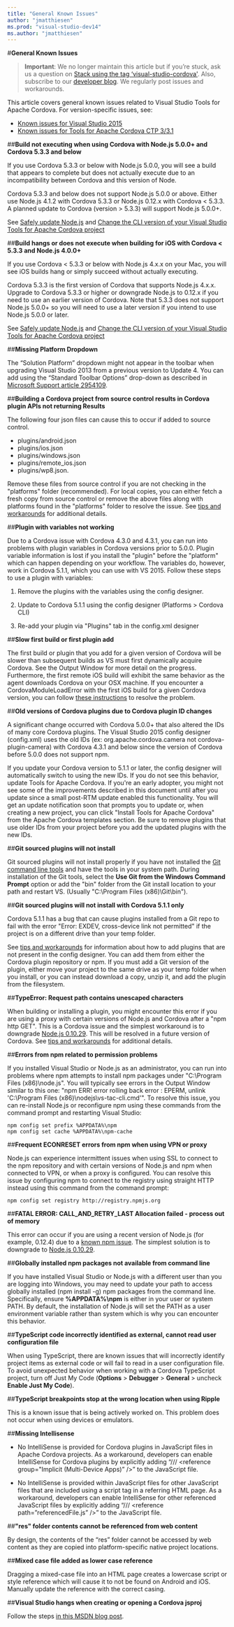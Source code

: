 ```yaml
---
title: "General Known Issues"
author: "jmatthiesen"
ms.prod: "visual-studio-dev14"
ms.author: "jmatthiesen"
---
```


#**General Known Issues**

> **Important**: We no longer maintain this article but if you’re stuck, ask us a question on [Stack using the tag ‘visual-studio-cordova'](http://stackoverflow.com/questions/tagged/visual-studio-cordova). Also, subscribe to our [developer blog](http://microsoft.github.io/vstacoblog/). We regularly post issues and workarounds.

This article covers general known issues related to Visual Studio Tools for Apache Cordova. For version-specific issues, see:

- [Known issues for Visual Studio 2015](./known-issues-vs2015.md)
- [Known issues for Tools for Apache Cordova CTP 3/3.1](./known-issues-vs2013.md)

##**Build not executing when using Cordova with Node.js 5.0.0+ and Cordova 5.3.3 and below**

If you use Cordova 5.3.3 or below with Node.js 5.0.0, you will see a build that appears to complete but does not actually execute due to an incompatibility between Cordova and this version of Node.

Cordova 5.3.3 and below does not support Node.js 5.0.0 or above. Either use Node.js 4.1.2 with Cordova 5.3.3 or Node.js 0.12.x with Cordova < 5.3.3. A planned update to Cordova (version > 5.3.3) will support Node.js 5.0.0+.

See [Safely update Node.js](../change-cordova-version/change-node-version.md) and [Change the CLI version of your Visual Studio Tools for Apache Cordova project](../change-cordova-version/change-cli-version.md)

##**Build hangs or does not execute when building for iOS with Cordova < 5.3.3 and Node.js 4.0.0+**

If you use Cordova < 5.3.3 or below with Node.js 4.x.x on your Mac, you will see iOS builds hang or simply succeed without actually executing.

Cordova 5.3.3 is the first version of Cordova that supports Node.js 4.x.x. Upgrade to Cordova 5.3.3 or higher or downgrade Node.js to 0.12.x if you need to use an earlier version of Cordova.  Note that 5.3.3 does not support Node.js 5.0.0+ so you will need to use a later version if you intend to use Node.js 5.0.0 or later.

See [Safely update Node.js](../change-cordova-version/change-node-version.md) and [Change the CLI version of your Visual Studio Tools for Apache Cordova project](#change-cli-version.md)

##**Missing Platform Dropdown**

The “Solution Platform” dropdown might not appear in the toolbar when upgrading Visual Studio 2013 from a previous version to Update 4. You can add using the “Standard Toolbar Options” drop-down as described in [Microsoft Support article 2954109](http://support.microsoft.com/kb/2954109).

##**Building a Cordova project from source control results in Cordova plugin APIs not returning Results**

The following four json files can cause this to occur if added to source control.

- plugins/android.json
- plugins/ios.json
- plugins/windows.json
- plugins/remote_ios.json
- plugins/wp8.json.

Remove these files from source control if you are not checking in the "platforms" folder (recommended). For local copies, you can either fetch a fresh copy from source control or remove the above files along with platforms found in the "platforms" folder to resolve the issue. See [tips and workarounds](../tips-and-workarounds/general-tips.md) for additional details.

##**Plugin with variables not working**

Due to a Cordova issue with Cordova 4.3.0 and 4.3.1, you can run into problems with plugin variables in Cordova versions prior to 5.0.0. Plugin variable information is lost if you install the "plugin" before the "platform" which can happen depending on your workflow. The variables do, however, work in Cordova 5.1.1, which you can use with VS 2015. Follow these steps to use a plugin with variables:

 1. Remove the plugins with the variables using the config designer.

 2. Update to Cordova 5.1.1 using the config designer (Platforms > Cordova CLI)

 3. Re-add your plugin via "Plugins" tab in the config.xml designer

##**Slow first build or first plugin add**

The first build or plugin that you add for a given version of Cordova will be slower than subsequent builds as VS must first dynamically acquire Cordova. See the Output Window for more detail on the progress. Furthermore, the first remote iOS build will exhibit the same behavior as the agent downloads Cordova on your OSX machine. If you encounter a CordovaModuleLoadError with the first iOS build for a given Cordova version, you can follow [these instructions](../tips-and-workarounds/ios-readme.md) to resolve the problem.

##**Old versions of Cordova plugins due to Cordova plugin ID changes**

A significant change occurred with Cordova 5.0.0+ that also altered the IDs of many core Cordova plugins. The Visual Studio 2015 config designer (config.xml) uses the old IDs (ex: org.apache.cordova.camera not cordova-plugin-camera) with Cordova 4.3.1 and below since the version of Cordova before 5.0.0 does not support npm.

If you update your Cordova version to 5.1.1 or later, the config designer will automatically switch to using the new IDs. If you do not see this behavior, update Tools for Apache Cordova. If you're an early adopter, you might not see some of the improvements described in this document until after you update since a small post-RTM update enabled this functionality. You will get an update notification soon that prompts you to update or, when creating a new project, you can click "Install Tools for Apache Cordova" from the Apache Cordova templates section. Be sure to remove plugins that use older IDs from your project before you add the updated plugins with the new IDs.

##**Git sourced plugins will not install**

Git sourced plugins will not install properly if you have not installed the [Git command line tools](http://www.git-scm.com/downloads) and have the tools in your system path. During installation of the Git tools, select the **Use Git from the Windows Command Prompt** option or add the "bin" folder from the Git install location to your path and restart VS. (Usually "C:\Program Files (x86)\Git\bin").

##**Git sourced plugins will not install with Cordova 5.1.1 only**

Cordova 5.1.1 has a bug that can cause plugins installed from a Git repo to fail with the error "Error: EXDEV, cross-device link not permitted" if the project is on a different drive than your temp folder.

See [tips and workarounds](../tips-and-workarounds/general-tips.md) for information about how to add plugins that are not present in the config designer. You can add them from either the Cordova plugin repository or npm. If you must add a Git version of the plugin, either move your project to the same drive as your temp folder when you install, or you can instead download a copy, unzip it, and add the plugin from the filesystem.

##**TypeError: Request path contains unescaped characters**

When building or installing a plugin, you might encounter this error if you are using a proxy with certain versions of Node.js and Cordova after a "npm http GET". This is a Cordova issue and the simplest workaround is to downgrade [Node.js 0.10.29](http://nodejs.org/dist/v0.10.29/). This will be resolved in a future version of Cordova. See [tips and workarounds](../tips-and-workarounds/general-tips.md) for additional details.

##**Errors from npm related to permission problems**

If you installed Visual Studio or Node.js as an administrator, you can run into problems where npm attempts to install npm packages under "C:\Program Files (x86)\node.js". You will typically see errors in the Output Window similar to this one: "npm ERR! error rolling back error : EPERM, unlink 'C:\Program Files (x86)\nodejs\vs-tac-cli.cmd'". To resolve this issue, you can re-install Node.js or reconfigure npm using these commands from the command prompt and restarting Visual Studio:

```
npm config set prefix %APPDATA%\npm
npm config set cache %APPDATA%\npm-cache
```

##**Frequent ECONRESET errors from npm when using VPN or proxy**

Node.js can experience intermittent issues when using SSL to connect to the npm repository and with certain versions of Node.js and npm when connected to VPN, or when a proxy is configured. You can resolve this issue by configuring npm to connect to the registry using straight HTTP instead using this command from the command prompt:

```
npm config set registry http://registry.npmjs.org
```

##**FATAL ERROR: CALL_AND_RETRY_LAST Allocation failed - process out of memory**

This error can occur if you are using a recent version of Node.js (for example, 0.12.4) due to a [known npm issue](https://github.com/npm/npm/issues/8019). The simplest solution is to downgrade to [Node.js 0.10.29](http://nodejs.org/dist/v0.10.29/).

##**Globally installed npm packages not available from command line**

If you have installed Visual Studio or Node.js with a different user than you are logging into Windows, you may need to update your path to access globally installed (npm install -g) npm packages from the command line. Specifically, ensure **%APPDATA%\npm** is either in your user or system PATH. By default, the installation of Node.js will set the PATH as a user environment variable rather than system which is why you can encounter this behavior.

##**TypeScript code incorrectly identified as external, cannot read user configuration file**

When using TypeScript, there are known issues that will incorrectly identify project items as external code or will fail to read in a user configuration file. To avoid unexpected behavior when working with a Cordova TypeScript project, turn off Just My Code (**Options** > **Debugger** > **General** > uncheck **Enable Just My Code**).

##**TypeScript breakpoints stop at the wrong location when using Ripple**

This is a known issue that is being actively worked on. This problem does not occur when using devices or emulators.

##**Missing Intellisense**

* No IntelliSense is provided for Cordova plugins in JavaScript files in Apache Cordova projects. As a workaround, developers can enable IntelliSense for Cordova plugins by explicitly adding “/// &lt;reference group="Implicit (Multi-Device Apps)” /&gt;” to the JavaScript file.

* No IntelliSense is provided within JavaScript files for other JavaScript files that are included using a script tag in a referring HTML page. As a workaround, developers can enable IntelliSense for other referenced JavaScript files by explicitly adding “/// &lt;reference path=”referencedFile.js” /&gt;” to the JavaScript file.

##**"res" folder contents cannot be referenced from web content**

By design, the contents of the “res” folder cannot be accessed by web content as they are copied into platform-specific native project locations.

##**Mixed case file added as lower case reference**

Dragging a mixed-case file into an HTML page creates a lowercase script or style reference which will cause it to not be found on Android and iOS. Manually update the reference with the correct casing.

##**Visual Studio hangs when creating or opening a Cordova jsproj**

Follow the steps [in this MSDN blog post](https://social.msdn.microsoft.com/Forums/en-US/0e5115ca-83a7-4294-8740-289b3f453fca/rtm-known-issue-package-load-failure-when-creating-a-windows-app-project-with-javascript-or-hang).
